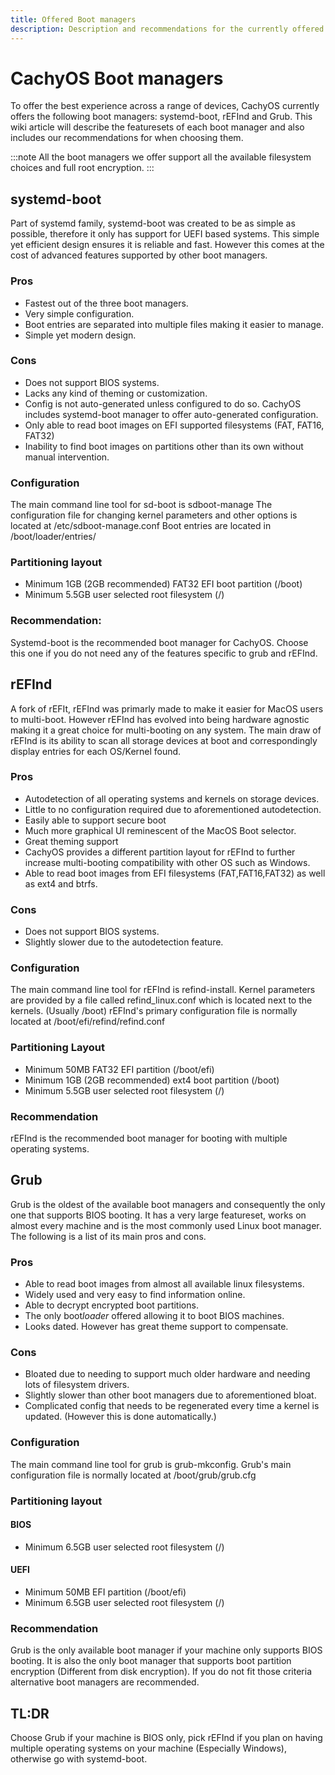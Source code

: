 ```yaml
---
title: Offered Boot managers
description: Description and recommendations for the currently offered boot managers
---
```


# CachyOS Boot managers

To offer the best experience across a range of devices, CachyOS currently offers the following boot managers: systemd-boot, rEFInd and Grub.
This wiki article will describe the featuresets of each boot manager and also includes our recommendations for when choosing them.

:::note
All the boot managers we offer support all the available filesystem choices and full root encryption.
:::


## systemd-boot
Part of systemd family, systemd-boot was created to be as simple as possible, therefore it only has support for UEFI based systems. This simple yet efficient design ensures it is reliable and fast. However this comes at the cost of advanced features supported by other boot managers.
### Pros
- Fastest out of the three boot managers.
- Very simple configuration.
- Boot entries are separated into multiple files making it easier to manage.
- Simple yet modern design.
### Cons
 - Does not support BIOS systems.
 - Lacks any kind of theming or customization.
 - Config is not auto-generated unless configured to do so. CachyOS includes systemd-boot manager to offer auto-generated configuration.
 - Only able to read boot images on EFI supported filesystems (FAT, FAT16, FAT32)
 - Inability to find boot images on partitions other than its own without manual intervention.

### Configuration
The main command line tool for sd-boot is sdboot-manage
The configuration file for changing kernel parameters and other options is located at /etc/sdboot-manage.conf
Boot entries are located in /boot/loader/entries/

### Partitioning layout
- Minimum 1GB (2GB recommended) FAT32 EFI boot partition (/boot)
- Minimum 5.5GB user selected root filesystem (/)

### Recommendation:
Systemd-boot is the recommended boot manager for CachyOS. Choose this one if you do not need any of the features specific to grub and rEFInd.


## rEFInd
A fork of rEFIt, rEFInd was primarly made to make it easier for MacOS users to multi-boot. However rEFInd has evolved into being hardware agnostic making it a great choice for multi-booting on any system. The main draw of rEFInd is its ability to scan all storage devices at boot and correspondingly display entries for each OS/Kernel found.

### Pros
- Autodetection of all operating systems and kernels on storage devices. 
- Little to no configuration required due to aforementioned autodetection.
- Easily able to support secure boot
- Much more graphical UI reminescent of the MacOS Boot selector.
- Great theming support
- CachyOS provides a different partition layout for rEFInd to further increase multi-booting compatibility with other OS such as Windows.
- Able to read boot images from EFI filesystems (FAT,FAT16,FAT32) as well as ext4 and btrfs.
### Cons
- Does not support BIOS systems.
- Slightly slower due to the autodetection feature.

### Configuration
The main command line tool for rEFInd is refind-install.
Kernel parameters are provided by a file called refind_linux.conf which is located next to the kernels. (Usually /boot)
rEFInd's primary configuration file is normally located at /boot/efi/refind/refind.conf

### Partitioning Layout
- Minimum 50MB FAT32 EFI partition (/boot/efi)
- Minimum 1GB (2GB recommended) ext4 boot partition (/boot)
- Minimum 5.5GB user selected root filesystem (/)

### Recommendation
rEFInd is the recommended boot manager for booting with multiple operating systems.


## Grub
Grub is the oldest of the available boot managers and consequently the only one that supports BIOS booting. It has a very large featureset, works on almost every machine and is the most commonly used Linux boot manager.
The following is a list of its main pros and cons.
### Pros
- Able to read boot images from almost all available linux filesystems.
- Widely used and very easy to find information online.
- Able to decrypt encrypted boot partitions.
- The only boot*loader* offered allowing it to boot BIOS machines.
- Looks dated. However has great theme support to compensate.
### Cons
- Bloated due to needing to support much older hardware and needing lots of filesystem drivers.
- Slightly slower than other boot managers due to aforementioned bloat.
- Complicated config that needs to be regenerated every time a kernel is updated. (However this is done automatically.)

### Configuration
The main command line tool for grub is grub-mkconfig.
Grub's main configuration file is normally located at /boot/grub/grub.cfg

### Partitioning layout
#### BIOS
- Minimum 6.5GB user selected root filesystem (/)
#### UEFI
- Minimum 50MB EFI partition (/boot/efi)
- Minimum 6.5GB user selected root filesystem (/)

### Recommendation
Grub is the only available boot manager if your machine only supports BIOS booting. It is also the only boot manager that supports boot partition encryption (Different from disk encryption). If you do not fit those criteria alternative boot managers are recommended.


## TL:DR
Choose Grub if your machine is BIOS only, pick rEFInd if you plan on having multiple operating systems on your machine (Especially Windows), otherwise go with systemd-boot.
